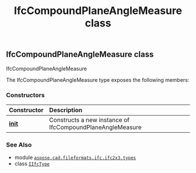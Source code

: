 ﻿---
title: IfcCompoundPlaneAngleMeasure class
second_title: Aspose.CAD for Python via .NET API References
description: 
type: docs
weight: 170
url: /python-net/aspose.cad.fileformats.ifc.ifc2x3.types/ifccompoundplaneanglemeasure/
is_root: false
---

## IfcCompoundPlaneAngleMeasure class

IfcCompoundPlaneAngleMeasure



The IfcCompoundPlaneAngleMeasure type exposes the following members:

### Constructors
| Constructor | Description |
| :- | :- |
| [__init__](/cad/python-net/aspose.cad.fileformats.ifc.ifc2x3.types/ifccompoundplaneanglemeasure/__init__/#) | Constructs a new instance of IfcCompoundPlaneAngleMeasure |



### See Also
* module [`aspose.cad.fileformats.ifc.ifc2x3.types`](..)
* class [`IIfcType`](/cad/python-net/aspose.cad.fileformats.ifc/iifctype)
